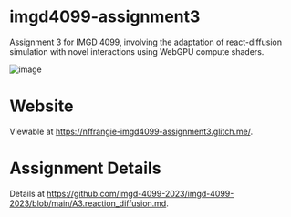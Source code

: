 # imgd4099-assignment3
Assignment 3 for IMGD 4099, involving the adaptation of react-diffusion simulation with novel interactions using WebGPU compute shaders.

![image](https://github.com/NickFrangie/imgd4099-assignment3/assets/51765298/db0b245a-be9c-4964-a842-65b40581483c)

# Website
Viewable at https://nffrangie-imgd4099-assignment3.glitch.me/.

# Assignment Details
Details at https://github.com/imgd-4099-2023/imgd-4099-2023/blob/main/A3.reaction_diffusion.md.
